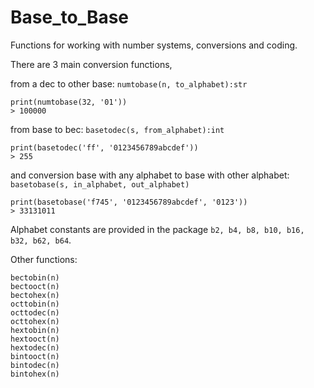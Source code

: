 # Base_to_Base
Functions for working with number systems, conversions and coding.

There are 3 main conversion functions,

from a dec to other base:
`numtobase(n, to_alphabet):str`
```
print(numtobase(32, '01'))
> 100000
```
from base to bec:
`basetodec(s, from_alphabet):int`
```
print(basetodec('ff', '0123456789abcdef'))
> 255
```
and conversion base with any alphabet to base with other alphabet:
`basetobase(s, in_alphabet, out_alphabet)`
```
print(basetobase('f745', '0123456789abcdef', '0123'))
> 33131011
```
Alphabet constants are provided in the package `b2, b4, b8, b10, b16, b32, b62, b64`.

Other functions:

```
bectobin(n)
bectooct(n)
bectohex(n)
octtobin(n)
octtodec(n)
octtohex(n)
hextobin(n)
hextooct(n)
hextodec(n)
bintooct(n)
bintodec(n)
bintohex(n)
```
